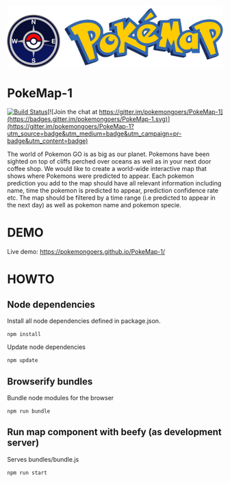 ![PokeMap-1](./misc/pokemaplogo.png)
# PokeMap-1

[![Build Status](https://travis-ci.org/PokemonGoers/PokeMap-1.svg?branch=develop)](https://travis-ci.org/PokemonGoers/PokeMap-1)[![Join the chat at https://gitter.im/pokemongoers/PokeMap-1](https://badges.gitter.im/pokemongoers/PokeMap-1.svg)](https://gitter.im/pokemongoers/PokeMap-1?utm_source=badge&utm_medium=badge&utm_campaign=pr-badge&utm_content=badge)

The world of Pokemon GO is as big as our planet. Pokemons have been sighted on top of cliffs perched over oceans as well as in your next door coffee shop. We would like to create a world-wide interactive map that shows where Pokemons were predicted to appear. Each pokemon prediction you add to the map should have all relevant information including name, time the pokemon is predicted to appear, prediction confidence rate etc. The map should be filtered by a time range (i.e predicted to appear in the next day) as well as pokemon name and pokemon specie.

# DEMO
Live demo: https://pokemongoers.github.io/PokeMap-1/

# HOWTO 
## Node dependencies
Install all node dependencies defined in package.json.
```shell
npm install
```

Update node dependencies
```shell
npm update 
```
 
## Browserify bundles
Bundle node modules for the browser
```shell
npm run bundle
```

## Run map component with beefy (as development server)
Serves bundles/bundle.js  
```shell
npm run start 
```
